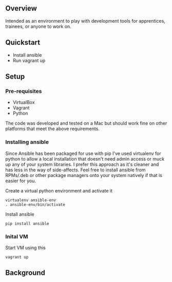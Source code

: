 ## Overview

Intended as an environment to play with development tools for apprentices, trainees, or anyone to work on.

## Quickstart

* Install ansible
* Run vagrant up


## Setup

### Pre-requisites

* VirtualBox
* Vagrant
* Python 

The code was developed and tested on a Mac but should work fine on other platforms that meet the above requirements.


### Installing ansible

Since Ansible has been packaged for use with pip I've used virtualenv for python to allow a local installation that doesn't need admin access or muck up any of your system libraries.  I prefer this approach as it's cleaner and has less in the way of side-affects.  Feel free to install ansible from RPMs/.deb or other package managers onto your system natively if that is easier for you.

Create a virtual python environment and activate it

```
virtualenv ansible-env
. ansible-env/bin/activate
```

Install ansible

```
pip install ansible
```

### Inital VM

Start VM using this

```
vagrant up
```

## Background

